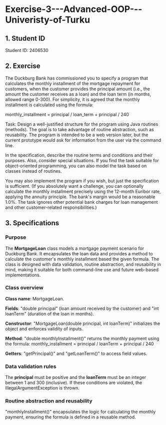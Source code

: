 # Exercise-3---Advanced-OOP---Univeristy-of-Turku

## 1. Student ID
Student ID: 2406530

## 2. Exercise
The Duckburg Bank has commissioned you to specify a program that calculates the monthly installment of the mortgage repayment for customers, when the customer provides the principal amount (i.e., the amount the customer receives as a loan) and the loan term (in months, allowed range 0-300). For simplicity, it is agreed that the monthly installment is calculated using the formula:

monthly_installment = principal / loan_term + principal / 240

Task: Design a well-justified structure for the program using Java routines (methods). The goal is to take advantage of routine abstraction, such as reusability. The program is intended to be a web version later, but the current prototype would ask for information from the user via the command line.

In the specification, describe the routine terms and conditions and their purposes. Also, consider special situations. If you find the task suitable for object-oriented programming, you can also model the task based on classes instead of routines.

You may also implement the program if you wish, but just the specification is sufficient. (If you absolutely want a challenge, you can optionally calculate the monthly installment precisely using the 12-month Euribor rate, applying the annuity principle. The bank's margin would be a reasonable 1.0%. The task ignores other potential bank charges for loan management and other customer-related responsibilities.)

## 3. Specifications
### Purpose
The **MortgageLoan** class models a mortgage payment scenario for Duckburg Bank. It encapsulates the loan data and provides a method to calculate the customer's monthly installment based the given formula. The class is designed with data validation, routine abstraction, and reusability in mind, making it suitable for both command-line use and future web-based implementations.

### Class overview
**Class name**: MortgageLoan.

**Fields**: "double principal" (loan amount received by the customer) and "int loanTerm" (duration of the loan in months).

**Constructor**: "MortgageLoan(double principal, int loanTerm)" initializes the object and enforces validity of inputs.

**Method**: "double monthlyInstallment()" returns the monthly payment using the formula: monthly_installment = principal / loanTerm + principal / 240

**Getters**: "getPrincipal()" and "getLoanTerm()" to access field values.

### Data validation rules
The **principal** must be positive and the **loanTerm** must be an integer between 1 and 300 (inclusive). If these conditions are violated, the IllegalArgumentException is thrown.

### Routine abstraction and reusability
"monthlyInstallment()" encapsulates the logic for calculating the monthly payment, ensuring the formula is defined in a reusable method.

